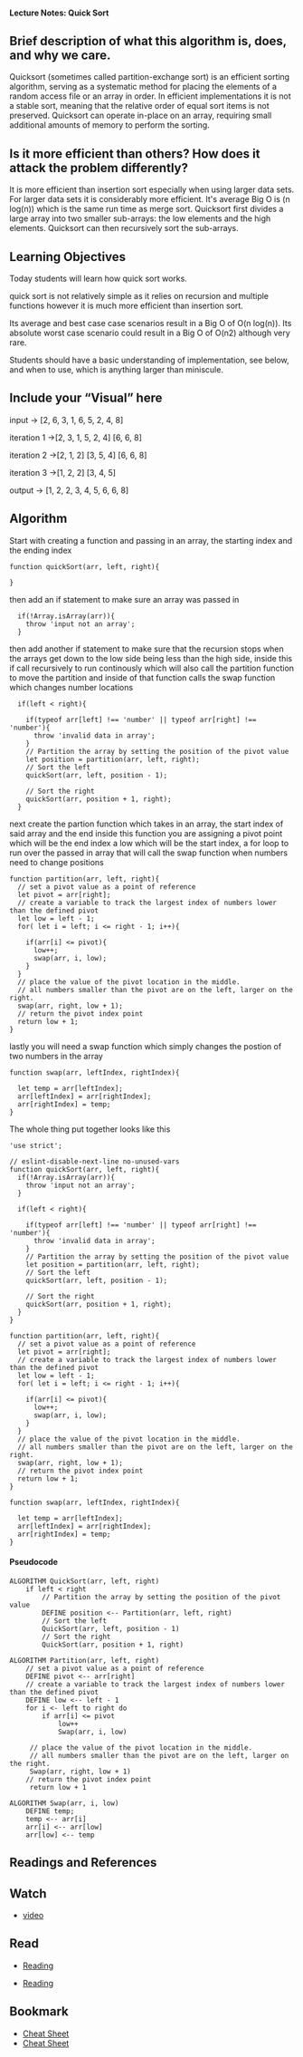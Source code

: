 #### Lecture Notes: Quick Sort

## Brief description of what this algorithm is, does, and why we care.

Quicksort (sometimes called partition-exchange sort) is an efficient sorting algorithm, serving as a systematic method for placing the elements of a random access file or an array in order. In efficient implementations it is not a stable sort, meaning that the relative order of equal sort items is not preserved. Quicksort can operate in-place on an array, requiring small additional amounts of memory to perform the sorting.

## Is it more efficient than others? How does it attack the problem differently?

It is more efficient than insertion sort especially when using larger data sets.  For larger data sets it is considerably more efficient.  It's average Big O is (n log(n)) which is the same run time as merge sort. Quicksort first divides a large array into two smaller sub-arrays: the low elements and the high elements. Quicksort can then recursively sort the sub-arrays.

## Learning Objectives
Today students will learn how quick sort works.  

quick sort is not relatively simple as it relies on recursion and multiple functions however it is much more efficient than insertion sort.  

Its average and best case case scenarios result in a Big O of O(n log(n)).  Its absolute worst case scenario could result in a Big O of O(n2) although very rare.

Students should have a basic understanding of implementation, see below, and when to use, which is anything larger than miniscule.

## Include your “Visual” here

input -> [2, 6, 3, 1, 6, 5, 2, 4, 8]

iteration 1 ->[2, 3, 1, 5, 2, 4]  [6, 6, 8]

iteration 2 ->[2, 1, 2] [3, 5, 4] [6, 6, 8]

iteration 3 ->[1, 2, 2]  [3, 4, 5]

output -> [1, 2, 2, 3, 4, 5, 6, 6, 8]

## Algorithm
Start with creating a function and passing in an array, the starting index and the ending index
```
function quickSort(arr, left, right){

}
```
then add an if statement to make sure an array was passed in
```
  if(!Array.isArray(arr)){
    throw 'input not an array';
  }
```
then add another if statement to make sure that the recursion stops when the arrays get down to the low side being less than the high side, inside this if call recursively to run continously which will also call the partition function to move the partition and inside of that function calls the swap function which changes number locations
```
  if(left < right){

    if(typeof arr[left] !== 'number' || typeof arr[right] !== 'number'){
      throw 'invalid data in array';
    }
    // Partition the array by setting the position of the pivot value
    let position = partition(arr, left, right);
    // Sort the left
    quickSort(arr, left, position - 1);
    
    // Sort the right
    quickSort(arr, position + 1, right);
  }
```
next create the partion function which takes in an array, the start index of said array and the end inside this function you are assigning a pivot point which will be the end index a low which will be the start index, a for loop to run over the passed in array that will call the swap function when numbers need to change positions
```
function partition(arr, left, right){
  // set a pivot value as a point of reference
  let pivot = arr[right];
  // create a variable to track the largest index of numbers lower than the defined pivot
  let low = left - 1;
  for( let i = left; i <= right - 1; i++){

    if(arr[i] <= pivot){
      low++;
      swap(arr, i, low);
    }
  }
  // place the value of the pivot location in the middle.
  // all numbers smaller than the pivot are on the left, larger on the right.
  swap(arr, right, low + 1);
  // return the pivot index point
  return low + 1;
}
```
lastly you will need a swap function which simply changes the postion of two numbers in the array
```
function swap(arr, leftIndex, rightIndex){

  let temp = arr[leftIndex];
  arr[leftIndex] = arr[rightIndex];
  arr[rightIndex] = temp;
}
```

The whole thing put together looks like this
```
'use strict';

// eslint-disable-next-line no-unused-vars
function quickSort(arr, left, right){
  if(!Array.isArray(arr)){
    throw 'input not an array';
  }

  if(left < right){

    if(typeof arr[left] !== 'number' || typeof arr[right] !== 'number'){
      throw 'invalid data in array';
    }
    // Partition the array by setting the position of the pivot value
    let position = partition(arr, left, right);
    // Sort the left
    quickSort(arr, left, position - 1);
    
    // Sort the right
    quickSort(arr, position + 1, right);
  }
}

function partition(arr, left, right){
  // set a pivot value as a point of reference
  let pivot = arr[right];
  // create a variable to track the largest index of numbers lower than the defined pivot
  let low = left - 1;
  for( let i = left; i <= right - 1; i++){

    if(arr[i] <= pivot){
      low++;
      swap(arr, i, low);
    }
  }
  // place the value of the pivot location in the middle.
  // all numbers smaller than the pivot are on the left, larger on the right.
  swap(arr, right, low + 1);
  // return the pivot index point
  return low + 1;
}

function swap(arr, leftIndex, rightIndex){

  let temp = arr[leftIndex];
  arr[leftIndex] = arr[rightIndex];
  arr[rightIndex] = temp;
}
```

#### Pseudocode
```
ALGORITHM QuickSort(arr, left, right)
    if left < right
        // Partition the array by setting the position of the pivot value 
        DEFINE position <-- Partition(arr, left, right)
        // Sort the left
        QuickSort(arr, left, position - 1)
        // Sort the right
        QuickSort(arr, position + 1, right)

ALGORITHM Partition(arr, left, right)
    // set a pivot value as a point of reference
    DEFINE pivot <-- arr[right]
    // create a variable to track the largest index of numbers lower than the defined pivot
    DEFINE low <-- left - 1
    for i <- left to right do
        if arr[i] <= pivot
            low++
            Swap(arr, i, low)

     // place the value of the pivot location in the middle.
     // all numbers smaller than the pivot are on the left, larger on the right. 
     Swap(arr, right, low + 1)
    // return the pivot index point
     return low + 1

ALGORITHM Swap(arr, i, low)
    DEFINE temp;
    temp <-- arr[i]
    arr[i] <-- arr[low]
    arr[low] <-- temp

```

## Readings and References
## Watch

* [video](https://www.youtube.com/watch?v=COk73cpQbFQ)

## Read

* [Reading](https://www.guru99.com/quicksort-in-javascript.html)

* [Reading](https://reactgo.com/quicksort-algorithm-javascript/)

## Bookmark
* [Cheat Sheet](https://algs4.cs.princeton.edu/cheatsheet/)
* [Cheat Sheet](https://www.cheatography.com/pryl/cheat-sheets/sorting-algorithms/)
